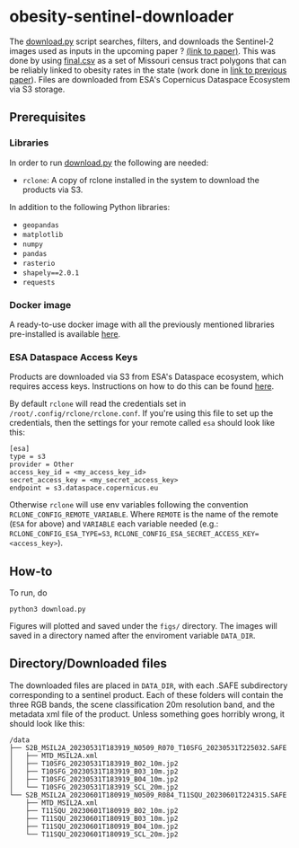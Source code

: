 # obesity-sentinel-downloader

The [download.py](./download.py) script searches, filters, and downloads the Sentinel-2 images used as inputs in the upcoming paper ? [(link to paper)](https://). This was done by using [final.csv](./final.csv) as a set of Missouri census tract polygons that can be reliably linked to obesity rates in the state (work done in [link to previous paper](https://)). Files are downloaded from ESA's Copernicus Dataspace Ecosystem via S3 storage.

## Prerequisites

### Libraries

In order to run [download.py](./download.py) the following are needed: 

* `rclone`: A copy of rclone installed in the system to download the products via S3.

In addition to the following Python libraries:

* `geopandas`
* `matplotlib`
* `numpy`
* `pandas`
* `rasterio`
* `shapely==2.0.1`
* `requests`

### Docker image

A ready-to-use docker image with all the previously mentioned libraries pre-installed is available [here](https://hub.docker.com/repository/docker/cimartinezvillar/obesity-downloader/general).

### ESA Dataspace Access Keys

Products are downloaded via S3 from ESA's Dataspace ecosystem, which requires access keys. Instructions on how to do this can be found [here](https://documentation.dataspace.copernicus.eu/APIs/S3.html).

By default `rclone` will read the credentials set in `/root/.config/rclone/rclone.conf`. If you're using this file to set up the credentials, then the settings for your remote called `esa` should look like this:

```
[esa]
type = s3
provider = Other
access_key_id = <my_access_key_id>
secret_access_key = <my_secret_access_key>
endpoint = s3.dataspace.copernicus.eu
```

Otherwise `rclone` will use env variables following the convention `RCLONE_CONFIG_REMOTE_VARIABLE`. Where `REMOTE` is the name of the remote (`ESA` for above) and `VARIABLE` each variable needed (e.g.: `RCLONE_CONFIG_ESA_TYPE=S3`, `RCLONE_CONFIG_ESA_SECRET_ACCESS_KEY=<access_key>`).


## How-to
To run, do

```
python3 download.py
```
Figures will plotted and saved under the `figs/` directory. The images will saved in a directory named after the enviroment variable `DATA_DIR`.

## Directory/Downloaded files

The downloaded files are placed in `DATA_DIR`, with each .SAFE subdirectory corresponding to a sentinel product. Each of these folders will contain the three RGB bands, the scene classification 20m resolution band, and the metadata xml file of the product. Unless something goes horribly wrong, it should look like this:

```
/data
├── S2B_MSIL2A_20230531T183919_N0509_R070_T10SFG_20230531T225032.SAFE
│   ├── MTD_MSIL2A.xml
│   ├── T10SFG_20230531T183919_B02_10m.jp2
│   ├── T10SFG_20230531T183919_B03_10m.jp2
│   ├── T10SFG_20230531T183919_B04_10m.jp2
│   └── T10SFG_20230531T183919_SCL_20m.jp2
└── S2B_MSIL2A_20230601T180919_N0509_R084_T11SQU_20230601T224315.SAFE
    ├── MTD_MSIL2A.xml
    ├── T11SQU_20230601T180919_B02_10m.jp2
    ├── T11SQU_20230601T180919_B03_10m.jp2
    ├── T11SQU_20230601T180919_B04_10m.jp2
    └── T11SQU_20230601T180919_SCL_20m.jp2
```
